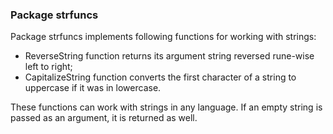### Package strfuncs
Package strfuncs implements following functions for working with strings: 
- ReverseString function returns its argument string reversed rune-wise left to right;
- CapitalizeString function converts the first character of a string to uppercase if it was in lowercase.
  
These functions can work with strings in any language. If an empty string is passed as an argument, it is 
returned as well.
